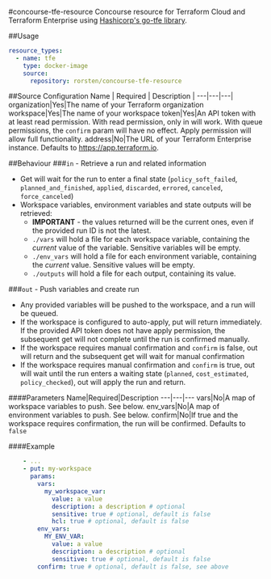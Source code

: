 #concourse-tfe-resource
Concourse resource for Terraform Cloud and Terraform Enterprise using [Hashicorp's go-tfe library](https://github.com/hashicorp/go-tfe).

##Usage
```yaml
resource_types:
  - name: tfe
    type: docker-image
    source:
      repository: rorsten/concourse-tfe-resource
```

##Source Configuration
Name | Required | Description |
---|---|---|
organization|Yes|The name of your Terraform organization
workspace|Yes|The name of your workspace
token|Yes|An API token with at least read permission. With read permission, only in will work. With queue permissions, the `confirm` param will have no effect. Apply permission will allow full functionality. 
address|No|The URL of your Terraform Enterprise instance. Defaults to https://app.terraform.io.

##Behaviour
###`in` - Retrieve a run and related information

* Get will wait for the run to enter a final state (`policy_soft_failed`,
`planned_and_finished`, `applied`, `discarded`, `errored`, `canceled`, `force_canceled`)
* Workspace variables, environment variables and state outputs will be retrieved:
    * **IMPORTANT** - the values returned will be the current ones, even if the provided run ID is not the latest.
    * `./vars` will hold a file for each workspace variable, containing the *current* value of the variable. 
Sensitive variables will be empty.
    * `./env_vars` will hold a file for each environment variable, containing the *current* value. Sensitive values will be empty.
    * `./outputs` will hold a file for each output, containing its value.

###`out` - Push variables and create run

* Any provided variables will be pushed to the workspace, and a run will be queued.
* If the workspace is configured to auto-apply, put will return immediately. If the provided API token does not have apply permission,
the subsequent get will not complete until the run is confirmed manually.
* If the workspace requires manual confirmation and `confirm` is false, out will return and the subsequent get will
wait for manual confirmation
* If the workspace requires manual confirmation and `confirm` is true, out will wait until the run enters
a waiting state (`planned`, `cost_estimated`, `policy_checked`), out will apply the run and return. 

####Parameters
Name|Required|Description
---|---|---
vars|No|A map of workspace variables to push. See below.
env_vars|No|A map of environment variables to push. See below.
confirm|No|If true and the workspace requires confirmation, the run will be confirmed. Defaults to `false`

####Example

```yaml
    - ...
    - put: my-workspace
      params:
        vars:
          my_workspace_var:
            value: a value
            description: a description # optional 
            sensitive: true # optional, default is false
            hcl: true # optional, default is false
        env_vars:
          MY_ENV_VAR:
            value: a value
            description: a description # optional 
            sensitive: true # optional, default is false
        confirm: true # optional, default is false, see above
```
